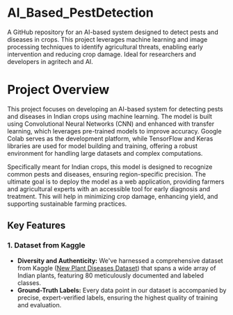 # AI_Based_PestDetection
A GitHub repository for an AI-based system designed to detect pests and diseases in crops. This project leverages machine learning and image processing techniques to identify agricultural threats, enabling early intervention and reducing crop damage. Ideal for researchers and developers in agritech and AI.
# Project Overview
This project focuses on developing an AI-based system for detecting pests and diseases in Indian crops using machine learning. The model is built using Convolutional Neural Networks (CNN) and enhanced with transfer learning, which leverages pre-trained models to improve accuracy. Google Colab serves as the development platform, while TensorFlow and Keras libraries are used for model building and training, offering a robust environment for handling large datasets and complex computations.

Specifically meant for Indian crops, this model is designed to recognize common pests and diseases, ensuring region-specific precision. The ultimate goal is to deploy the model as a web application, providing farmers and agricultural experts with an accessible tool for early diagnosis and treatment. This will help in minimizing crop damage, enhancing yield, and supporting sustainable farming practices.
## Key Features

### 1. Dataset from Kaggle

- **Diversity and Authenticity:** We've harnessed a comprehensive dataset from Kaggle ([New Plant Diseases Dataset](https://www.kaggle.com/datasets/vipoooool/new-plant-diseases-dataset)) that spans a wide array of Indian plants, featuring 80 meticulously documented and labeled classes.
- **Ground-Truth Labels:** Every data point in our dataset is accompanied by precise, expert-verified labels, ensuring the highest quality of training and evaluation.

